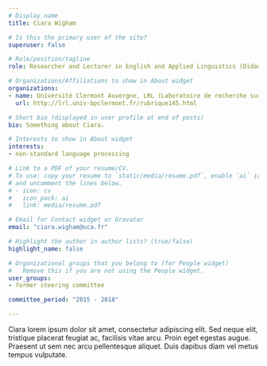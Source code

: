 ```yaml
---
# Display name
title: Ciara Wigham

# Is this the primary user of the site?
superuser: false

# Role/position/tagline
role: Researcher and Lecturer in English and Applied Linguistics (Didactics)

# Organizations/Affiliations to show in About widget
organizations:
- name: Université Clermont Auvergne, LRL (Laboratoire de recherche sur le langage)
  url: http://lrl.univ-bpclermont.fr/rubrique145.html

# Short bio (displayed in user profile at end of posts)
bio: Something about Ciara.

# Interests to show in About widget
interests:
- non-standard language processing

# Link to a PDF of your resume/CV.
# To use: copy your resume to `static/media/resume.pdf`, enable `ai` icons in `params.toml`, 
# and uncomment the lines below.
# - icon: cv
#   icon_pack: ai
#   link: media/resume.pdf

# Email for Contact widget or Gravatar
email: "ciara.wigham@uca.fr"

# Highlight the author in author lists? (true/false)
highlight_name: false

# Organizational groups that you belong to (for People widget)
#   Remove this if you are not using the People widget.
user_groups:
- former steering committee

committee_period: "2015 - 2018"

---
```


Ciara lorem ipsum dolor sit amet, consectetur adipiscing elit. Sed
neque elit, tristique placerat feugiat ac, facilisis vitae arcu. Proin eget
egestas augue. Praesent ut sem nec arcu pellentesque aliquet. Duis dapibus diam
vel metus tempus vulputate.
